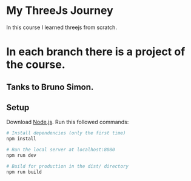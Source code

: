 # My ThreeJs Journey

In this course I learned threejs from scratch.

# In each branch there is a project of the course.

## Tanks to Bruno Simon.

## Setup

Download [Node.js](https://nodejs.org/en/download/).
Run this followed commands:

```bash
# Install dependencies (only the first time)
npm install

# Run the local server at localhost:8080
npm run dev

# Build for production in the dist/ directory
npm run build
```
